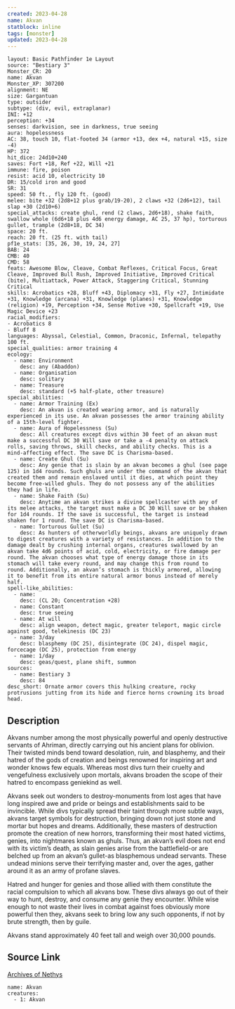 ```yaml
---
created: 2023-04-28
name: Akvan
statblock: inline
tags: [monster]
updated: 2023-04-28
---
```

```statblock
layout: Basic Pathfinder 1e Layout
source: "Bestiary 3"
Monster_CR: 20
name: Akvan
Monster_XP: 307200
alignment: NE
size: Gargantuan
type: outsider
subtype: (div, evil, extraplanar)
INI: +12
perception: +34
senses: darkvision, see in darkness, true seeing
aura: hopelessness
AC: 38, touch 10, flat-footed 34 (armor +13, dex +4, natural +15, size -4)
HP: 372
hit_dice: 24d10+240
saves: Fort +18, Ref +22, Will +21
immune: fire, poison
resist: acid 10, electricity 10
DR: 15/cold iron and good
SR: 31
speed: 50 ft., fly 120 ft. (good)
melee: bite +32 (2d8+12 plus grab/19-20), 2 claws +32 (2d6+12), tail slap +30 (2d10+6)
special_attacks: create ghul, rend (2 claws, 2d6+18), shake faith, swallow whole (6d6+18 plus 4d6 energy damage, AC 25, 37 hp), torturous gullet, trample (2d8+18, DC 34)
space: 20 ft.
reach: 20 ft. (25 ft. with tail)
pf1e_stats: [35, 26, 30, 19, 24, 27]
BAB: 24
CMB: 40
CMD: 58
feats: Awesome Blow, Cleave, Combat Reflexes, Critical Focus, Great Cleave, Improved Bull Rush, Improved Initiative, Improved Critical (bite), Multiattack, Power Attack, Staggering Critical, Stunning Critical
skills: Acrobatics +28, Bluff +43, Diplomacy +31, Fly +27, Intimidate +31, Knowledge (arcana) +31, Knowledge (planes) +31, Knowledge (religion) +19, Perception +34, Sense Motive +30, Spellcraft +19, Use Magic Device +23
racial_modifiers:
- Acrobatics 8
- Bluff 8
languages: Abyssal, Celestial, Common, Draconic, Infernal, telepathy 100 ft.
special_qualities: armor training 4
ecology:
  - name: Environment
    desc: any (Abaddon)
  - name: Organisation
    desc: solitary
  - name: Treasure
    desc: standard (+5 half-plate, other treasure)
special_abilities:
  - name: Armor Training (Ex)
    desc: An akvan is created wearing armor, and is naturally experienced in its use. An akvan possesses the armor training ability of a 15th-level fighter.
  - name: Aura of Hopelessness (Su)
    desc: All creatures except divs within 30 feet of an akvan must make a successful DC 30 Will save or take a -4 penalty on attack rolls, saving throws, skill checks, and ability checks. This is a mind-affecting effect. The save DC is Charisma-based.
  - name: Create Ghul (Su)
    desc: Any genie that is slain by an akvan becomes a ghul (see page 125) in 1d4 rounds. Such ghuls are under the command of the akvan that created them and remain enslaved until it dies, at which point they become free-willed ghuls. They do not possess any of the abilities they had in life.
  - name: Shake Faith (Su)
    desc: Anytime an akvan strikes a divine spellcaster with any of its melee attacks, the target must make a DC 30 Will save or be shaken for 1d4 rounds. If the save is successful, the target is instead shaken for 1 round. The save DC is Charisma-based.
  - name: Torturous Gullet (Su)
    desc: As hunters of otherworldly beings, akvans are uniquely drawn to digest creatures with a variety of resistances. In addition to the damage dealt by crushing internal organs, creatures swallowed by an akvan take 4d6 points of acid, cold, electricity, or fire damage per round. The akvan chooses what type of energy damage those in its stomach will take every round, and may change this from round to round. Additionally, an akvan’s stomach is thickly armored, allowing it to benefit from its entire natural armor bonus instead of merely half.
spell-like_abilities:
  - name:
    desc: (CL 20; Concentration +28)
  - name: Constant
    desc: true seeing
  - name: At will
    desc: align weapon, detect magic, greater teleport, magic circle against good, telekinesis (DC 23)
  - name: 3/day
    desc: blasphemy (DC 25), disintegrate (DC 24), dispel magic, forcecage (DC 25), protection from energy
  - name: 1/day
    desc: geas/quest, plane shift, summon
sources:
  - name: Bestiary 3
    desc: 84
desc_short: Ornate armor covers this hulking creature, rocky protrusions jutting from its hide and fierce horns crowning its broad head.
```
## Description
Akvans number among the most physically powerful and openly destructive servants of Ahriman, directly carrying out his ancient plans for oblivion. Their twisted minds bend toward desolation, ruin, and blasphemy, and their hatred of the gods of creation and beings renowned for inspiring art and wonder knows few equals. Whereas most divs turn their cruelty and vengefulness exclusively upon mortals, akvans broaden the scope of their hatred to encompass geniekind as well.

Akvans seek out wonders to destroy-monuments from lost ages that have long inspired awe and pride or beings and establishments said to be invincible. While divs typically spread their taint through more subtle ways, akvans target symbols for destruction, bringing down not just stone and mortar but hopes and dreams. Additionally, these masters of destruction promote the creation of new horrors, transforming their most hated victims, genies, into nightmares known as ghuls. Thus, an akvan’s evil does not end with its victim’s death, as slain genies arise from the battlefield-or are belched up from an akvan’s gullet-as blasphemous undead servants. These undead minions serve their terrifying master and, over the ages, gather around it as an army of profane slaves.

Hatred and hunger for genies and those allied with them constitute the racial compulsion to which all akvans bow. These divs always go out of their way to hunt, destroy, and consume any genie they encounter. While wise enough to not waste their lives in combat against foes obviously more powerful then they, akvans seek to bring low any such opponents, if not by brute strength, then by guile.

Akvans stand approximately 40 feet tall and weigh over 30,000 pounds.
## Source Link
[Archives of Nethys](https://aonprd.com/MonsterDisplay.aspx?ItemName=Akvan)
```encounter-table
name: Akvan
creatures:
  - 1: Akvan
```
